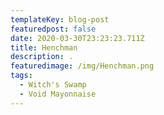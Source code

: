 ```yaml
---
templateKey: blog-post
featuredpost: false
date: 2020-03-30T23:23:23.711Z
title: Henchman
description: .
featuredimage: /img/Henchman.png
tags:
  - Witch's Swamp
  - Void Mayonnaise
---
```

